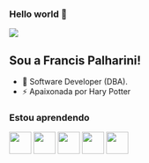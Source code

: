 ### Hello world 👋

<div>

  <a href="https://www.linkedin.com/in/francis-palharini-1007b9122/" target="blank">
    <img src="https://img.shields.io/badge/-LinkedIn-%230077B5?style=for-the-badge&logo=linkedin&logoColor=white" target="_blank">
  </a>
 
</div>

## Sou a Francis Palharini!

- 🔧 Software Developer (DBA).
- ⚡ Apaixonada por Hary Potter

<div>
  
  ### Estou aprendendo

  
<img src="https://cdn.jsdelivr.net/gh/devicons/devicon/icons/mongodb/mongodb-original.svg" width="40" height="40"/>
<img src="https://cdn.jsdelivr.net/gh/devicons/devicon/icons/nodejs/nodejs-original.svg" width="40" height="40" />
<img src="https://cdn.jsdelivr.net/gh/devicons/devicon/icons/postgresql/postgresql-original.svg" width="40" height="40" />
<img src="https://cdn.jsdelivr.net/gh/devicons/devicon/icons/oracle/oracle-original.svg" width="40" height="40"  />
  <img src="https://cdn.jsdelivr.net/gh/devicons/devicon/icons/amazonwebservices/amazonwebservices-original.svg" width="40" height="40"/>





</div>
